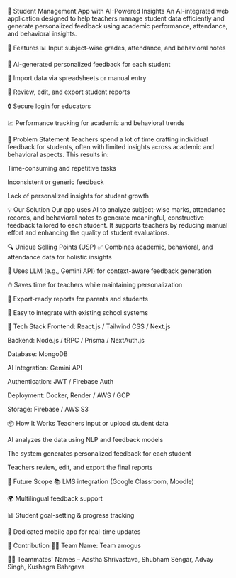 🧠 Student Management App with AI-Powered Insights
An AI-integrated web application designed to help teachers manage student data efficiently and generate personalized feedback using academic performance, attendance, and behavioral insights.

🚀 Features
  📊 Input subject-wise grades, attendance, and behavioral notes

  🤖 AI-generated personalized feedback for each student

  📁 Import data via spreadsheets or manual entry

  📝 Review, edit, and export student reports

  🔒 Secure login for educators

  📈 Performance tracking for academic and behavioral trends

🎯 Problem Statement
  Teachers spend a lot of time crafting individual feedback for students, often with limited insights across academic and behavioral aspects. This results in:

  Time-consuming and repetitive tasks

  Inconsistent or generic feedback

  Lack of personalized insights for student growth

💡 Our Solution
  Our app uses AI to analyze subject-wise marks, attendance records, and behavioral notes to generate meaningful, constructive feedback tailored to each student. It supports teachers by reducing manual effort and enhancing the quality of student evaluations.

🔍 Unique Selling Points (USP)
  ✅ Combines academic, behavioral, and attendance data for holistic insights

  🧠 Uses LLM (e.g., Gemini API) for context-aware feedback generation

  ⏱ Saves time for teachers while maintaining personalization

  🧾 Export-ready reports for parents and students

  🧩 Easy to integrate with existing school systems

🧰 Tech Stack
  Frontend: React.js / Tailwind CSS / Next.js

  Backend: Node.js / tRPC / Prisma / NextAuth.js

  Database: MongoDB

  AI Integration: Gemini API

  Authentication: JWT / Firebase Auth

  Deployment: Docker, Render / AWS / GCP

  Storage: Firebase / AWS S3

📦 How It Works
  Teachers input or upload student data

  AI analyzes the data using NLP and feedback models

  The system generates personalized feedback for each student

  Teachers review, edit, and export the final reports

🔮 Future Scope
  📚 LMS integration (Google Classroom, Moodle)

  🌍 Multilingual feedback support

  📊 Student goal-setting & progress tracking

  📱 Dedicated mobile app for real-time updates

🤝 Contribution
  👩‍💻 Team Name: Team amogus 
  
  👨‍💻 Teammates' Names – Aastha Shrivastava, Shubham Sengar, Advay Singh, Kushagra Bahrgava

